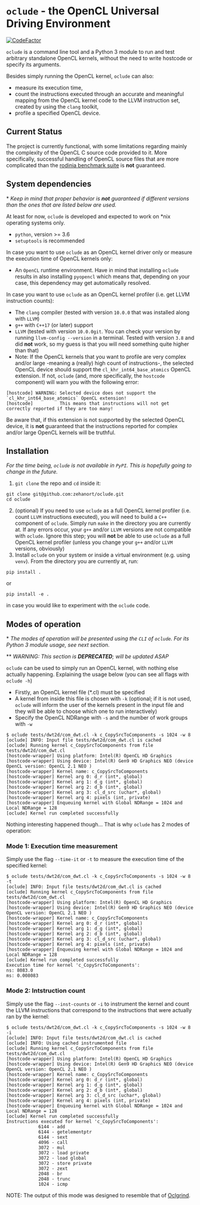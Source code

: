 # `oclude` - the OpenCL Universal Driving Environment

[![CodeFactor](https://www.codefactor.io/repository/github/zehanort/oclude/badge)](https://www.codefactor.io/repository/github/zehanort/oclude)

`oclude` is a command line tool and a Python 3 module to run and test arbitrary standalone OpenCL kernels, without the need to write hostcode or specify its arguments.

Besides simply running the OpenCL kernel, `oclude` can also:
- measure its execution time,
- count the instructions executed through an accurate and meaningful mapping from the OpenCL kernel code to the LLVM instruction set, created by using the `clang` toolkit,
- profile a specified OpenCL device.

## Current Status

The project is currently functional, with some limitations regarding mainly the complexity of the OpenCL C source code provided to it.
More specifically, successful handling of OpenCL source files that are more complicated than the [rodinia benchmark suite](https://github.com/zehanort/oclude/tree/master/tests/rodinia_kernels) is **not** guaranteed.

## System dependencies

\* *Keep in mind that proper behavior is **not** guaranteed if different versions than the ones that are listed below are used.*

At least for now, `oclude` is developed and expected to work on \*nix operating systems only.

- `python`, version >= 3.6
- `setuptools` is recommended

In case you want to use `oclude` as an OpenCL kernel driver only or measure the execution time of OpenCL kernels only:
- An `OpenCL` runtime environment. Have in mind that installing `oclude` results in also installing `pyopencl` which means that, depending on your case, this dependency may get automatically resolved.

In case you want to use `oclude` as an OpenCL kernel profiler (i.e. get LLVM instruction counts):
- The `clang` compiler (tested with version `10.0.0` that was installed along with `LLVM`)
- `g++` with `C++17` (or later) support
- `LLVM` (tested with version `10.0.0git`. You can check your version by running `llvm-config --version` in a terminal. Tested with version `3.8` and did **not** work, so my guess is that you will need something quite higher than that)
- Note: If the OpenCL kernels that you want to profile are very complex and/or large -meaning a (really) high count of instructions-, the selected OpenCL device should support the `cl_khr_int64_base_atomics` OpenCL extension. If not, `oclude` (and, more specifically, the `hostcode` component) will warn you with the following error:
```
[hostcode] WARNING: Selected device does not support the `cl_khr_int64_base_atomics` OpenCL extension!
[hostcode]          This means that instructions will not get correctly reported if they are too many!
```
Be aware that, if this extension is not supported by the selected OpenCL device, it is **not** guaranteed that the instructions reported for complex and/or large OpenCL kernels will be truthful.

## Installation

*For the time being, `oclude` is not available in `PyPI`. This is hopefully going to change in the future.*

1. `git clone` the repo and `cd` inside it:
```
git clone git@github.com:zehanort/oclude.git
cd oclude
```
2. (optional) If you need to use `oclude` as a full OpenCL kernel profiler (i.e. count `LLVM` instructions executed), you will need to build a `C++` component of `oclude`. Simply run `make` in the directory you are currently at. If any errors occur, your `g++` and/or `LLVM` versions are not compatible with `oclude`. Ignore this step; you will **not** be able to use `oclude` as a full OpenCL kernel profiler (unless you change your `g++` and/or `LLVM` versions, obviously)
3. Install `oclude` on your system or inside a virtual environment (e.g. using `venv`). From the directory you are currently at, run:
```
pip install .
```
or
```
pip install -e .
```
in case you would like to experiment with the `oclude` code.

## Modes of operation

\* *The modes of operation will be presented using the `CLI` of `oclude`. For its Python 3 module usage, see next section.*

\*\* *WARNING: This section is **DEPRECATED**; will be updated ASAP*

`oclude` can be used to simply run an OpenCL kernel, with nothing else actually happening. Explaining the usage below (you can see all flags with `oclude -h`)
- Firstly, an OpenCL kernel file (\*.cl) must be specified
- A kernel from inside this file is chosen with `-k` (optional; if it is not used, `oclude` will inform the user of the kernels present in the input file and they will be able to choose which one to run interactively)
- Specify the OpenCL NDRange with `-s` and the number of work groups with `-w`

```
$ oclude tests/dwt2d/com_dwt.cl -k c_CopySrcToComponents -s 1024 -w 8
[oclude] INFO: Input file tests/dwt2d/com_dwt.cl is cached
[oclude] Running kernel c_CopySrcToComponents from file tests/dwt2d/com_dwt.cl
[hostcode-wrapper] Using platform: Intel(R) OpenCL HD Graphics
[hostcode-wrapper] Using device: Intel(R) Gen9 HD Graphics NEO (device OpenCL version: OpenCL 2.1 NEO )
[hostcode-wrapper] Kernel name: c_CopySrcToComponents
[hostcode-wrapper] Kernel arg 0: d_r (int*, global)
[hostcode-wrapper] Kernel arg 1: d_g (int*, global)
[hostcode-wrapper] Kernel arg 2: d_b (int*, global)
[hostcode-wrapper] Kernel arg 3: cl_d_src (uchar*, global)
[hostcode-wrapper] Kernel arg 4: pixels (int, private)
[hostcode-wrapper] Enqueuing kernel with Global NDRange = 1024 and Local NDRange = 128
[oclude] Kernel run completed successfully
```

Nothing interesting happened though... That is why `oclude` has 2 modes of operation:

### Mode 1: Execution time measurement

Simply use the flag `--time-it` or `-t` to measure the execution time of the specified kernel:

```
$ oclude tests/dwt2d/com_dwt.cl -k c_CopySrcToComponents -s 1024 -w 8 -t
[oclude] INFO: Input file tests/dwt2d/com_dwt.cl is cached
[oclude] Running kernel c_CopySrcToComponents from file tests/dwt2d/com_dwt.cl
[hostcode-wrapper] Using platform: Intel(R) OpenCL HD Graphics
[hostcode-wrapper] Using device: Intel(R) Gen9 HD Graphics NEO (device OpenCL version: OpenCL 2.1 NEO )
[hostcode-wrapper] Kernel name: c_CopySrcToComponents
[hostcode-wrapper] Kernel arg 0: d_r (int*, global)
[hostcode-wrapper] Kernel arg 1: d_g (int*, global)
[hostcode-wrapper] Kernel arg 2: d_b (int*, global)
[hostcode-wrapper] Kernel arg 3: cl_d_src (uchar*, global)
[hostcode-wrapper] Kernel arg 4: pixels (int, private)
[hostcode-wrapper] Enqueuing kernel with Global NDRange = 1024 and Local NDRange = 128
[oclude] Kernel run completed successfully
Execution time for kernel 'c_CopySrcToComponents':
ns: 8083.0
ms: 0.008083
```

### Mode 2: Intstruction count

Simply use the flag `--inst-counts` or `-i` to instrument the kernel and count the LLVM instructions that correspond to the instructions that were actually ran by the kernel:

```
$ oclude tests/dwt2d/com_dwt.cl -k c_CopySrcToComponents -s 1024 -w 8 -i
[oclude] INFO: Input file tests/dwt2d/com_dwt.cl is cached
[oclude] INFO: Using cached instrumented file
[oclude] Running kernel c_CopySrcToComponents from file tests/dwt2d/com_dwt.cl
[hostcode-wrapper] Using platform: Intel(R) OpenCL HD Graphics
[hostcode-wrapper] Using device: Intel(R) Gen9 HD Graphics NEO (device OpenCL version: OpenCL 2.1 NEO )
[hostcode-wrapper] Kernel name: c_CopySrcToComponents
[hostcode-wrapper] Kernel arg 0: d_r (int*, global)
[hostcode-wrapper] Kernel arg 1: d_g (int*, global)
[hostcode-wrapper] Kernel arg 2: d_b (int*, global)
[hostcode-wrapper] Kernel arg 3: cl_d_src (uchar*, global)
[hostcode-wrapper] Kernel arg 4: pixels (int, private)
[hostcode-wrapper] Enqueuing kernel with Global NDRange = 1024 and Local NDRange = 128
[oclude] Kernel run completed successfully
Instructions executed for kernel 'c_CopySrcToComponents':
            6144 - add
            6144 - getelementptr
            6144 - sext
            4096 - call
            3072 - mul
            3072 - load private
            3072 - load global
            3072 - store private
            3072 - zext
            2048 - br
            2048 - trunc
            1024 - icmp
```

NOTE: The output of this mode was designed to resemble that of [Oclgrind](https://github.com/jrprice/Oclgrind).
